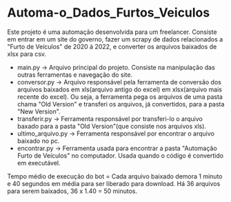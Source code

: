 # Automa-o_Dados_Furtos_Veiculos
Este projeto é uma automação desenvolvida para um freelancer. Consiste em entrar em um site do governo, fazer um scrapy de dados relacionados a "Furto de Veículos" de 2020 á 2022, e converter os arquivos baixados de xlsx para csv.

* main.py -> Arquivo principal do projeto. Consiste na manipulação das outras ferramentas e navegação do site.
* conversor.py -> Arquivo responsável pela ferramenta de conversão dos arquivos baixados em xls(arquivo antigo do excel) em xlsx(arquivo mais recente do excel). Ou seja, a ferramenta pega os arquivos de uma pasta chama "Old Version" e transferi os arquivos, já convertidos, para a pasta "New Version".
* transferir.py -> Ferramenta responsável por transferi-lo o arquivo baxado para a pasta "Old Version"(que consiste nos arquivos xls).
* ultimo_arquivo.py -> Ferramenta responsável por encontrar o arquivo baixado no pc.
* encontrar.py -> Ferramenta usada para encontrar a pasta "Automação Furto de Veículos" no computador. Usada quando o código é convertido em executável.

Tempo médio de execução do bot = Cada arquivo baixado demora 1 minuto e 40 segundos em média para ser liberado para download. Há 36 arquivos para serem baixados, 36 x 1.40 = 50 minutos.
